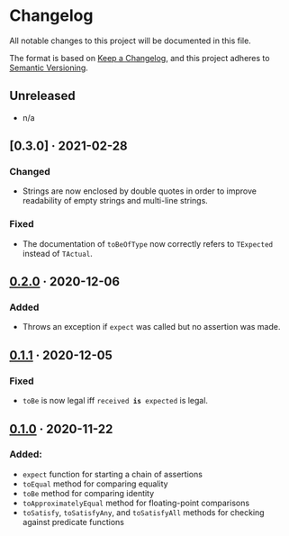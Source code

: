 # Changelog

All notable changes to this project will be documented in this file.

The format is based on [Keep a Changelog](https://keepachangelog.com/en/1.0.0/), and this project adheres to [Semantic Versioning](https://semver.org/spec/v2.0.0.html).


## Unreleased

- n/a


## [0.3.0] · 2021-02-28

### Changed
- Strings are now enclosed by double quotes in order to improve readability of empty strings and multi-line strings.

### Fixed
- The documentation of `toBeOfType` now correctly refers to `TExpected` instead of `TActual`.


## [0.2.0] · 2020-12-06

### Added
- Throws an exception if `expect` was called but no assertion was made.


## [0.1.1] · 2020-12-05

### Fixed
- `toBe` is now legal iff `received `**`is`**` expected` is legal.


## [0.1.0] · 2020-11-22

### Added:
- `expect` function for starting a chain of assertions
- `toEqual` method for comparing equality
- `toBe` method for comparing identity
- `toApproximatelyEqual` method for floating-point comparisons
- `toSatisfy`, `toSatisfyAny`, and `toSatisfyAll` methods for checking against predicate functions

[0.1.0]: https://gitlab.com/andrej88/exceeds-expectations/-/tree/v0.1.0
[0.1.1]: https://gitlab.com/andrej88/exceeds-expectations/-/tree/v0.1.1
[0.2.0]: https://gitlab.com/andrej88/exceeds-expectations/-/tree/v0.2.0
